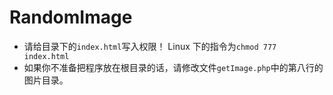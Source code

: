 # RandomImage
- 请给目录下的`index.html`写入权限！
Linux 下的指令为`chmod 777 index.html`
- 如果你不准备把程序放在根目录的话，请修改文件`getImage.php`中的第八行的图片目录。
